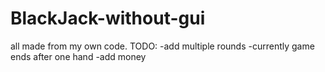 # BlackJack-without-gui

all made from my own code.
TODO:
-add multiple rounds
	-currently game ends after one hand
-add money
